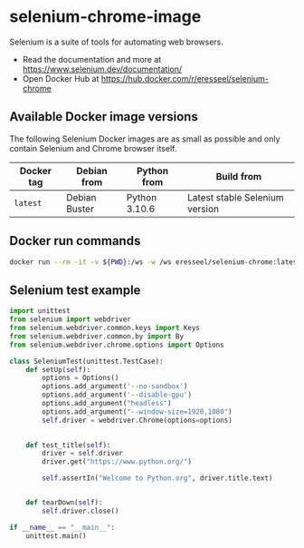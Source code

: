 # selenium-chrome-image

Selenium is a suite of tools for automating web browsers.

- Read the documentation and more at https://www.selenium.dev/documentation/
- Open Docker Hub at https://hub.docker.com/r/eresseel/selenium-chrome

## Available Docker image versions

The following Selenium Docker images are as small as possible and only contain Selenium and Chrome browser itself.

| Docker tag                        | Debian from   | Python from    | Build from                          |
| --------------------------------- | ------------- | ---------------| ----------------------------------- |
| `latest`                          | Debian Buster | Python 3.10.6  | Latest stable Selenium version      |


## Docker run commands

```bash
docker run --rm -it -v ${PWD}:/ws -w /ws eresseel/selenium-chrome:latest bash
```

## Selenium test example

```python
import unittest
from selenium import webdriver
from selenium.webdriver.common.keys import Keys
from selenium.webdriver.common.by import By
from selenium.webdriver.chrome.options import Options

class SeleniumTest(unittest.TestCase):
    def setUp(self):
        options = Options()
        options.add_argument('--no-sandbox')
        options.add_argument('--disable-gpu')
        options.add_argument("headless")
        options.add_argument("--window-size=1920,1080")
        self.driver = webdriver.Chrome(options=options)

    
    def test_title(self):
        driver = self.driver
        driver.get("https://www.python.org/")

        self.assertIn("Welcome to Python.org", driver.title.text)


    def tearDown(self):
        self.driver.close()

if __name__ == "__main__":
    unittest.main()
```